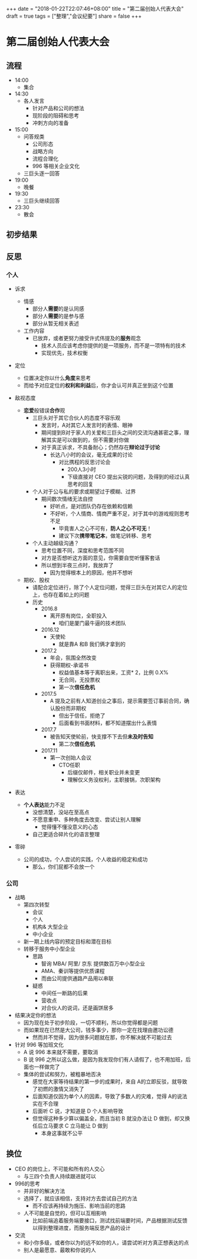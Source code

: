 
+++
date = "2018-01-22T22:07:46+08:00"
title = "第二届创始人代表大会"
draft = true
tags = ["整理","会议纪要"]
share = false
+++


# 第二届创始人代表大会

## 流程
- 14:00
	- 集合
- 14:30
	- 各人发言
		- 针对产品和公司的想法
		- 现阶段的阻碍和思考
		- 冲刺方向的准备
- 15:00
	- 问答规类
		- 公司形态
		- 战略方向
		- 流程合理化
		- 996 等相关企业文化
	- 三巨头逐一回答
- 19:00
	- 晚餐
- 19:30
	- 三巨头继续回答
- 23:30
	- 散会

## 初步结果

## 反思
### 个人
- 诉求
	- 情感
		- 部分人**需要**的是认同感
		- 部分人**需要**的是参与感
		- 部分从暂无相关表述
	- 工作内容
		- 已放弃，或者更努力接受许式伟提及的**服务**观念
			- 技术人员应该考虑你提供的是一项服务，而不是一项特有的技术
			- 实现优先，技术权衡

- 定位
	- 位置决定你以什么**角度**来思考
	- 而给予对应定位的**权利和利益**后，你才会认可并真正坐到这个位置

- 敌视态度
	- **恋爱**般错误**合作**观
		- 三巨头对于其它合伙人的态度不容乐观
			- 发言时，A对其它人发言时的表情、眼神
			- 期间提到B对于家人的关爱和三巨头之间的交流沟通甚密之事，理解其实是可以做到的，但不需要对你做
			- 对于真正诉求，不具备耐心；仍然存在**辩论过于讨论**
				- 长达八小时的会议，毫无成果的讨论
					- 对比携程的反思讨论会
						- 200人3小时
						- 下级直接对 CEO 提出尖锐的问题，及得到的经过认真思考的回复
		- 个人对于公与私的要求或期望过于模糊、过界
			- 期间数次情绪无法自控
				- 好听点，是对团队仍存在依赖和信赖
				- 不好听，个人情商、情商严重不足，对于其中的游戏规则思考不足
					- 毕竟害人之心不可有，**防人之心不可无**！
					- 建议下次**携带笔记本**，做笔记转移、思考
		- 个人主动越级沟通？
			- 思考位置不同，深度和思考范围不同
			- 对方是否想听这方面的意见，你需要自觉听懂客套话
			- 所以想到半夜三点时，我放弃了
				- 因为觉得根本上的原因，他并不想听
	- 期权、股权
		- 请配合定位进行，除了个人定位问题，觉得三巨头在对其它人的定位上，也存在着如上的问题
		- 历史
			- 2016.8
				- 离开原有岗位，全职投入
					- 咱们是厦门最牛逼的技术团队
			- 2016.12
				- 天使轮
					- 就是靠A 和B 我们俩才拿到的
			- 2017.2
				- 年会，氛围全然改变
				- 获得期权-承诺书
					- 权益值基本等于离职出来，工资* 2，比例 0.X%
					- 无合同，无投票权
					- 第一次**信任危机**
			- 2017.5
				- A 提及之前有人知道创业之事后，提示需要签订事前合同，确认股份而非期权
					- 但出于信任，拒绝了
					- 后面看到书面材料，都不知道摆出什么表情
			- 2017.7
				- 被告知天使轮前，快支撑不下去但**未及时告知**
					- 第二次**信任危机**
			- 2017.11
				- 第一次创始人会议
					- CTO任职
						- 后缀仅邮件，相关职业并未变更
						- 理解仅义务没权利，主职接锅，次职架构

- 表达
	- **个人表达**能力不足
		- 没想清楚，没站在至高点
		- 不愿意重申、多种角度去改变、尝试让别人理解
			- 觉得懂不懂没意义的心态
		- 自己更适合碎片化的语言整理

- 零碎
	- 公司的成功，个人尝试的实践，个人收益的稳定和成功
		- 那么，你们屁都不会放一个


### 公司
- 战略
	- 第四次转型
		- 会议
		- 个人
		- 机构& 大型企业
		- 中小企业
	- 新一期上线内容的预定目标和潜在目标
	- 转移于服务中小型企业
		- 思路
			- 智询 MBA/ 阿里/ 京东 提供数百万中小型企业
			- AMA、秦训等提供优质课程
			- 而由公司提供通路产品用以串联
		- 疑惑
			- 中间任一断路的后果
			- 营收点
			- 对合伙人的说词，还是画饼居多
- 结果决定你的想法
	- 因为现在处于初步阶段，一切不顺利，所以你觉得都是问题
	- 而如果现在已然是大公司，钱多事少，那你一定在找理由邀功讼德
		- 然而并不觉得，因为很多问题就在那，你不解决就不可能过去
- 针对 996 等加班文化
	- A 说 996 本来就不需要，要取消
	- B 说 996 之所以这么做，是因为我发现你们有人请假了，也不用加班，后面也一样做完了
	- 集体的尝试和努力，被粗暴地否决
		- 感觉在大家等待结果的第一步的成果时，来自 A的立即反驳，就导致了初燃的激情又消失了
		- 后面知道仅因为单个人的因素，导致了多数人的灾难，觉得 A的说法实在不合理
		- 后面听 C 说，才知道是 D 个人影响导致
		- 但觉得这种多少算以偏盖全，而且当初 B 就没办法让 D 做到，却又换任后立马要求 C 立马能让 D 做到
			- 本身这事就不公平

## 换位
- CEO 的岗位上，不可能和所有的人交心
	- 与三四个负责人持续跟进就可以
- 996的思考
	- 并非好的解决方法
	- 选择了，就应该相信，支持对方去尝试自己的方法
		- 而不应该再持续为施压、影响当前的思路
	- 人不可能是自觉的，但可以互相影响
		- 比如前端追着服务端要接口，测试找前端要时间，产品根据测试反馈以得到整理进度，而服务端反思产品的设计
- 交流
	- 和小你多级，或者你以为的远不如你的人，请尝试听对方真正想表达的点
	- 别人是最愿意、最敢和你说的人
